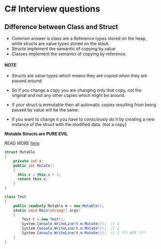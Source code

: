 # C# Interview questions

## Difference between Class and Struct

- Common answer is class are a Reference types stored on the heap, while structs are value types stored on the stack.
- Structs implement the semantic of copying by value
- Classes implement the semantci of copying by reference.

#### NOTE

- Structs are value types which means they are copied when they are passed around.

- So if you change a copy you are changing only that copy, not the original and not any other copies which might be around.

- If your struct is immutable then all automatic copies resulting from being passed by value will be the same.

- If you want to change it you have to consciously do it by creating a new instance of the struct with the modified data. (not a copy)

**Mutable Structs are PURE EVIL**

READ MORE [here](https://docs.microsoft.com/en-us/archive/blogs/ericlippert/mutating-readonly-structs)

```csharp
struct Mutable
{
    private int x;
    public int Mutate()
    {
      this.x = this.x + 1;
      return this.x;
    }
}

class Test
{
    public readonly Mutable m = new Mutable();
    static void Main(string[] args)
    {
        Test t = new Test();
        System.Console.WriteLine(t.m.Mutate());  // 1
        System.Console.WriteLine(t.m.Mutate());  // 1
        System.Console.WriteLine(t.m.Mutate());  // 1 ??? WTF ???
    }
}
```

